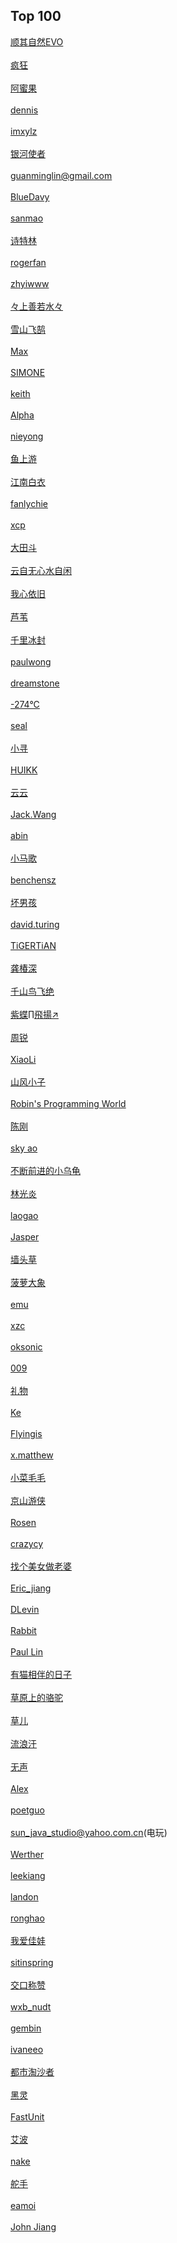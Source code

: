 ﻿## Top 100 
<a href="http://www.blogjava.net/qileilove/">顺其自然EVO</a> <br/><br/>
<a href="http://www.blogjava.net/freeman1984/">疯狂</a> <br/><br/>
<a href="http://www.blogjava.net/amigoxie/">阿蜜果</a> <br/><br/>
<a href="http://www.blogjava.net/killme2008/">dennis</a> <br/><br/>
<a href="http://www.blogjava.net/xylz/">imxylz</a> <br/><br/>
<a href="http://www.blogjava.net/nokiaguy/">银河使者</a> <br/><br/>
<a href="http://www.blogjava.net/gml520/">guanminglin@gmail.com</a> <br/><br/>
<a href="http://www.blogjava.net/BlueDavy/">BlueDavy</a> <br/><br/>
<a href="http://www.blogjava.net/wangdetian168/">sanmao</a> <br/><br/>
<a href="http://www.blogjava.net/sterning/">诗特林</a> <br/><br/>
<a href="http://www.blogjava.net/fanyingjie/">rogerfan</a> <br/><br/>
<a href="http://www.blogjava.net/zhyiwww/">zhyiwww</a> <br/><br/>
<a href="http://www.blogjava.net/supercrsky/">々上善若水々</a> <br/><br/>
<a href="http://www.blogjava.net/sxyx2008/">雪山飞鹄</a> <br/><br/>
<a href="http://www.blogjava.net/max/">Max</a> <br/><br/>
<a href="http://www.blogjava.net/wangxinsh55/">SIMONE</a> <br/><br/>
<a href="http://www.blogjava.net/fastpace/">keith</a> <br/><br/>
<a href="http://www.blogjava.net/Alpha/">Alpha</a> <br/><br/>
<a href="http://www.blogjava.net/yongboy/">nieyong</a> <br/><br/>
<a href="http://www.blogjava.net/bibi/">鱼上游</a> <br/><br/>
<a href="http://www.blogjava.net/calvin/">江南白衣</a> <br/><br/>
<a href="http://www.blogjava.net/fancydeepin/">fanlychie</a> <br/><br/>
<a href="http://www.blogjava.net/xcp/">xcp</a> <br/><br/>
<a href="http://www.blogjava.net/baoyaer/">大田斗</a> <br/><br/>
<a href="http://www.blogjava.net/usherlight/">云自无心水自闲</a> <br/><br/>
<a href="http://www.blogjava.net/action/">我心依旧</a> <br/><br/>
<a href="http://www.blogjava.net/i369/">芦苇</a> <br/><br/>
<a href="http://www.blogjava.net/hadeslee/">千里冰封</a> <br/><br/>
<a href="http://www.blogjava.net/paulwong/">paulwong</a> <br/><br/>
<a href="http://www.blogjava.net/dreamstone/">dreamstone</a> <br/><br/>
<a href="http://www.blogjava.net/JAVA-HE/">-274&deg;C</a> <br/><br/>
<a href="http://www.blogjava.net/sealyu/">seal</a> <br/><br/>
<a href="http://www.blogjava.net/lusm/">小寻</a> <br/><br/>
<a href="http://www.blogjava.net/hwpok/">HUIKK</a> <br/><br/>
<a href="http://www.blogjava.net/hello-yun/">云云</a> <br/><br/>
<a href="http://www.blogjava.net/Jack2007/">Jack.Wang</a> <br/><br/>
<a href="http://www.blogjava.net/stevenjohn/">abin</a> <br/><br/>
<a href="http://www.blogjava.net/xiaomage234/">小马歌</a> <br/><br/>
<a href="http://www.blogjava.net/chenpengyi/">benchensz</a> <br/><br/>
<a href="http://www.blogjava.net/badboyryan/">坏男孩</a> <br/><br/>
<a href="http://www.blogjava.net/security/">david.turing</a> <br/><br/>
<a href="http://www.blogjava.net/TiGERTiAN/">TiGERTiAN</a> <br/><br/>
<a href="http://www.blogjava.net/zygcs/">龚椿深</a> <br/><br/>
<a href="http://www.blogjava.net/rickhunter/">千山鸟飞绝</a> <br/><br/>
<a href="http://www.blogjava.net/algz/">紫蝶∏飛揚↗</a> <br/><br/>
<a href="http://www.blogjava.net/rain1102/">周锐</a> <br/><br/>
<a href="http://www.blogjava.net/hongjunli/">XiaoLi</a> <br/><br/>
<a href="http://www.blogjava.net/BlueSUN/">山风小子</a> <br/><br/>
<a href="http://www.blogjava.net/fastzch/">Robin's Programming World</a> <br/><br/>
<a href="http://www.blogjava.net/chengang/">陈刚</a> <br/><br/>
<a href="http://www.blogjava.net/aoxj/">sky ao</a> <br/><br/>
<a href="http://www.blogjava.net/flysky19/">不断前进的小乌龟</a> <br/><br/>
<a href="http://www.blogjava.net/lingy/">林光炎</a> <br/><br/>
<a href="http://www.blogjava.net/sean/">laogao</a> <br/><br/>
<a href="http://www.blogjava.net/zhenandaci/">Jasper</a> <br/><br/>
<a href="http://www.blogjava.net/javagrass/">墙头草</a> <br/><br/>
<a href="http://www.blogjava.net/bolo/">菠萝大象</a> <br/><br/>
<a href="http://www.blogjava.net/emu/">emu</a> <br/><br/>
<a href="http://www.blogjava.net/xzclog/">xzc</a> <br/><br/>
<a href="http://www.blogjava.net/oksonic/">oksonic</a> <br/><br/>
<a href="http://www.blogjava.net/baicker/">009</a> <br/><br/>
<a href="http://www.blogjava.net/libin2722/">礼物</a> <br/><br/>
<a href="http://www.blogjava.net/keweibo/">Ke</a> <br/><br/>
<a href="http://www.blogjava.net/flyingis/">Flyingis</a> <br/><br/>
<a href="http://www.blogjava.net/xmatthew/">x.matthew</a> <br/><br/>
<a href="http://www.blogjava.net/caizh2009/">小菜毛毛</a> <br/><br/>
<a href="http://www.blogjava.net/youxia/">京山游侠</a> <br/><br/>
<a href="http://www.blogjava.net/rosen/">Rosen</a> <br/><br/>
<a href="http://www.blogjava.net/crazycy/">crazycy</a> <br/><br/>
<a href="http://www.blogjava.net/jerry-zhaoj/">找个美女做老婆</a> <br/><br/>
<a href="http://www.blogjava.net/jjshcc/">Eric_jiang</a> <br/><br/>
<a href="http://www.blogjava.net/DLevin/">DLevin</a> <br/><br/>
<a href="http://www.blogjava.net/rabbit/">Rabbit</a> <br/><br/>
<a href="http://www.blogjava.net/pengpenglin/">Paul Lin</a> <br/><br/>
<a href="http://www.blogjava.net/pdw2009/">有猫相伴的日子</a> <br/><br/>
<a href="http://www.blogjava.net/nkjava/">草原上的骆驼</a> <br/><br/>
<a href="http://www.blogjava.net/mlh123caoer/">草儿</a> <br/><br/>
<a href="http://www.blogjava.net/chenlb/">流浪汗</a> <br/><br/>
<a href="http://www.blogjava.net/parable-myth/">无声</a> <br/><br/>
<a href="http://www.blogjava.net/alex/">Alex</a> <br/><br/>
<a href="http://www.blogjava.net/improviser/">poetguo</a> <br/><br/>
<a href="http://www.blogjava.net/javagui/">sun_java_studio@yahoo.com.cn(电玩)</a> <br/><br/>
<a href="http://www.blogjava.net/Werther/">Werther</a> <br/><br/>
<a href="http://www.blogjava.net/leekiang/">leekiang</a> <br/><br/>
<a href="http://www.blogjava.net/landon/">landon</a> <br/><br/>
<a href="http://www.blogjava.net/RongHao/">ronghao</a> <br/><br/>
<a href="http://www.blogjava.net/alwayscy/">我爱佳娃</a> <br/><br/>
<a href="http://www.blogjava.net/sitinspring/">sitinspring</a> <br/><br/>
<a href="http://www.blogjava.net/vip01/">交口称赞</a> <br/><br/>
<a href="http://www.blogjava.net/wxb_nudt/">wxb_nudt</a> <br/><br/>
<a href="http://www.blogjava.net/gembin/">gembin</a> <br/><br/>
<a href="http://www.blogjava.net/ivanwan/">ivaneeo</a> <br/><br/>
<a href="http://www.blogjava.net/jelver/">都市淘沙者</a> <br/><br/>
<a href="http://www.blogjava.net/mstar/">黑灵</a> <br/><br/>
<a href="http://www.blogjava.net/fastunit/">FastUnit</a> <br/><br/>
<a href="http://www.blogjava.net/Reg/">艾波</a> <br/><br/>
<a href="http://www.blogjava.net/nake/">nake</a> <br/><br/>
<a href="http://www.blogjava.net/galaxyp/">舵手</a> <br/><br/>
<a href="http://www.blogjava.net/eamoi/">eamoi</a> <br/><br/>
<a href="http://www.blogjava.net/jiangshachina/">John Jiang</a> <br/><br/>
